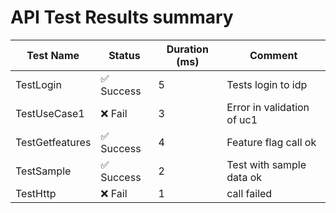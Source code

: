# API Test Results summary


| Test Name             | Status           | Duration (ms) | Comment                         |
|-----------------------|------------------|---------------|---------------------------------|
| TestLogin             | ✅ Success        | 5             | Tests login to idp              |
| TestUseCase1          | ❌ Fail           | 3             | Error in validation of uc1      |
| TestGetfeatures       | ✅ Success        | 4             | Feature flag call ok            |
| TestSample            | ✅ Success        | 2             | Test with sample data ok        |
| TestHttp              | ❌ Fail           | 1             | call failed                     |

